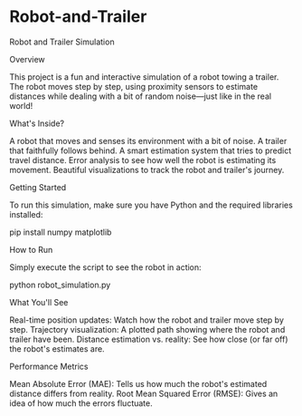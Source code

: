 # Robot-and-Trailer
Robot and Trailer Simulation 

Overview

This project is a fun and interactive simulation of a robot towing a trailer. The robot moves step by step, using proximity sensors to estimate distances while dealing with a bit of random noise—just like in the real world!

What's Inside?

A robot that moves and senses its environment with a bit of noise.
A trailer that faithfully follows behind.
A smart estimation system that tries to predict travel distance.
Error analysis to see how well the robot is estimating its movement.
Beautiful visualizations to track the robot and trailer's journey.

Getting Started 

To run this simulation, make sure you have Python and the required libraries installed:

pip install numpy matplotlib

How to Run 

Simply execute the script to see the robot in action:

python robot_simulation.py

What You'll See 

Real-time position updates: Watch how the robot and trailer move step by step.
Trajectory visualization: A plotted path showing where the robot and trailer have been.
Distance estimation vs. reality: See how close (or far off) the robot's estimates are.

Performance Metrics 

Mean Absolute Error (MAE): Tells us how much the robot's estimated distance differs from reality.
Root Mean Squared Error (RMSE): Gives an idea of how much the errors fluctuate.

